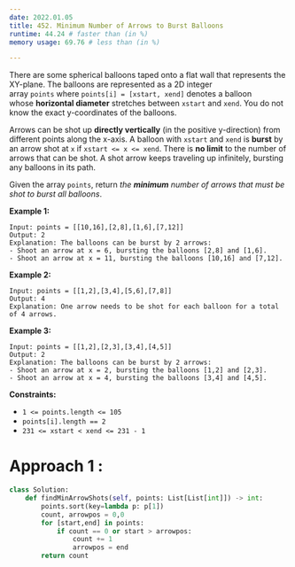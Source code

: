 ```yaml
---
date: 2022.01.05
title: 452. Minimum Number of Arrows to Burst Balloons
runtime: 44.24 # faster than (in %)
memory usage: 69.76 # less than (in %)

---
```



There are some spherical balloons taped onto a flat wall that represents the XY-plane. The balloons are represented as a 2D integer array `points` where `points[i] = [xstart, xend]` denotes a balloon whose **horizontal diameter** stretches between `xstart` and `xend`. You do not know the exact y-coordinates of the balloons.

Arrows can be shot up **directly vertically** (in the positive y-direction) from different points along the x-axis. A balloon with `xstart` and `xend` is **burst** by an arrow shot at `x` if `xstart <= x <= xend`. There is **no limit** to the number of arrows that can be shot. A shot arrow keeps traveling up infinitely, bursting any balloons in its path.

Given the array `points`, return *the **minimum** number of arrows that must be shot to burst all balloons*.

**Example 1:**

```
Input: points = [[10,16],[2,8],[1,6],[7,12]]
Output: 2
Explanation: The balloons can be burst by 2 arrows:
- Shoot an arrow at x = 6, bursting the balloons [2,8] and [1,6].
- Shoot an arrow at x = 11, bursting the balloons [10,16] and [7,12].

```

**Example 2:**

```
Input: points = [[1,2],[3,4],[5,6],[7,8]]
Output: 4
Explanation: One arrow needs to be shot for each balloon for a total of 4 arrows.

```

**Example 3:**

```
Input: points = [[1,2],[2,3],[3,4],[4,5]]
Output: 2
Explanation: The balloons can be burst by 2 arrows:
- Shoot an arrow at x = 2, bursting the balloons [1,2] and [2,3].
- Shoot an arrow at x = 4, bursting the balloons [3,4] and [4,5].

```

**Constraints:**

- `1 <= points.length <= 105`
- `points[i].length == 2`
- `231 <= xstart < xend <= 231 - 1`

# Approach 1 : 
``` python
class Solution:
    def findMinArrowShots(self, points: List[List[int]]) -> int:
        points.sort(key=lambda p: p[1])
        count, arrowpos = 0,0
        for [start,end] in points:
            if count == 0 or start > arrowpos:
                count += 1
                arrowpos = end
        return count
